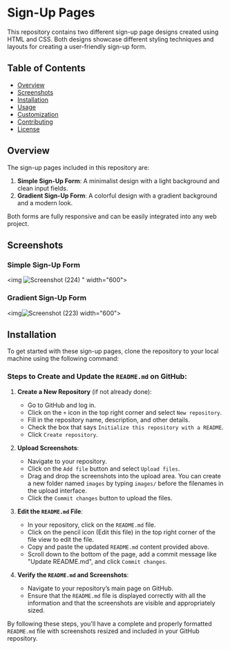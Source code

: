 # Sign-Up Pages

This repository contains two different sign-up page designs created using HTML and CSS. Both designs showcase different styling techniques and layouts for creating a user-friendly sign-up form.

## Table of Contents
- [Overview](#overview)
- [Screenshots](#screenshots)
- [Installation](#installation)
- [Usage](#usage)
- [Customization](#customization)
- [Contributing](#contributing)
- [License](#license)

## Overview

The sign-up pages included in this repository are:

1. **Simple Sign-Up Form**: A minimalist design with a light background and clean input fields.
2. **Gradient Sign-Up Form**: A colorful design with a gradient background and a modern look.

Both forms are fully responsive and can be easily integrated into any web project.

## Screenshots

### Simple Sign-Up Form
<img ![Screenshot (224)](https://github.com/user-attachments/assets/eadef70d-f538-4dfe-9abe-1dcc9b818fce) " width="600">

### Gradient Sign-Up Form
<img![Screenshot (223)](https://github.com/user-attachments/assets/1fdd9fe4-0caa-4c55-a403-ae21c71dfc4c) width="600">

## Installation

To get started with these sign-up pages, clone the repository to your local machine using the following command:

### Steps to Create and Update the `README.md` on GitHub:

1. **Create a New Repository** (if not already done):
   - Go to GitHub and log in.
   - Click on the `+` icon in the top right corner and select `New repository`.
   - Fill in the repository name, description, and other details.
   - Check the box that says `Initialize this repository with a README`.
   - Click `Create repository`.

2. **Upload Screenshots**:
   - Navigate to your repository.
   - Click on the `Add file` button and select `Upload files`.
   - Drag and drop the screenshots into the upload area. You can create a new folder named `images` by typing `images/` before the filenames in the upload interface.
   - Click the `Commit changes` button to upload the files.

3. **Edit the `README.md` File**:
   - In your repository, click on the `README.md` file.
   - Click on the pencil icon (Edit this file) in the top right corner of the file view to edit the file.
   - Copy and paste the updated `README.md` content provided above.
   - Scroll down to the bottom of the page, add a commit message like "Update README.md", and click `Commit changes`.

4. **Verify the `README.md` and Screenshots**:
   - Navigate to your repository’s main page on GitHub.
   - Ensure that the `README.md` file is displayed correctly with all the information and that the screenshots are visible and appropriately sized.

By following these steps, you'll have a complete and properly formatted `README.md` file with screenshots resized and included in your GitHub repository.

